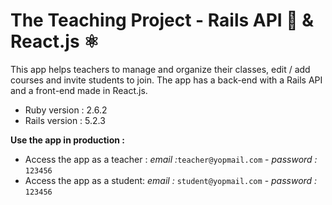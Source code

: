 # The Teaching Project - Rails API 💎 & React.js ⚛️

This app helps teachers to manage and organize their classes, edit / add courses and invite students to join. The app has a back-end with a Rails API and a front-end made in React.js.

* Ruby version : 2.6.2
* Rails version : 5.2.3

**Use the app in production :**
* Access the app as a teacher : *email :*`teacher@yopmail.com` - *password :* `123456`
* Access the app as a student: *email :* `student@yopmail.com` - *password :* `123456`
